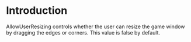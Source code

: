 # Introduction

AllowUserResizing controls whether the user can resize the game window by dragging the edges or corners. This value is false by default.     &#x20;
